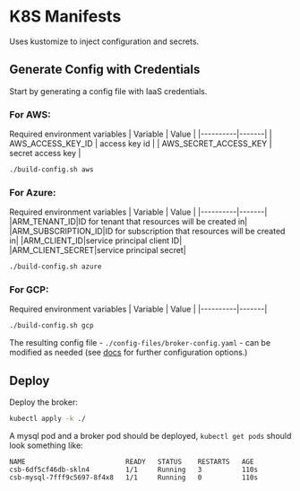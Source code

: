 # K8S Manifests

Uses kustomize to inject configuration and secrets.

## Generate Config with Credentials

Start by generating a config file with IaaS credentials.

### For AWS:
Required environment variables
| Variable | Value |
|----------|-------|
| AWS_ACCESS_KEY_ID | access key id |
| AWS_SECRET_ACCESS_KEY | secret access key |

```bash
./build-config.sh aws
```
### For Azure:
Required environment variables
| Variable | Value |
|----------|-------|
|ARM_TENANT_ID|ID for tenant that resources will be created in|
|ARM_SUBSCRIPTION_ID|ID for subscription that resources will be created in|
|ARM_CLIENT_ID|service principal client ID|
|ARM_CLIENT_SECRET|service principal secret|

```bash
./build-config.sh azure
```
### For GCP:
Required environment variables
| Variable | Value |
|----------|-------|
```bash
./build-config.sh gcp
```

The resulting config file - `./config-files/broker-config.yaml` - can be modified as needed (see [docs](../docs/configuration.md) for further configuration options.)

## Deploy

Deploy the broker:

```bash
kubectl apply -k ./
```

A mysql pod and a broker pod should be deployed, `kubectl get pods` should look something like:

```
NAME                         READY   STATUS    RESTARTS   AGE
csb-6df5cf46db-skln4         1/1     Running   3          110s
csb-mysql-7fff9c5697-8f4x8   1/1     Running   0          110s
```
